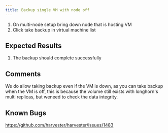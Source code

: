 ```yaml
---
title: Backup single VM with node off
---
```

1. On multi-node setup bring down node that is hosting VM
1. Click take backup in virtual machine list

## Expected Results
1. The backup should complete successfully

## Comments
We do allow taking backup even if the VM is down, as you can take backup when the VM is off, this is because the volume still exists with longhorn's multi replicas, but weneed to check the data integrity.

## Known Bugs
https://github.com/harvester/harvester/issues/1483